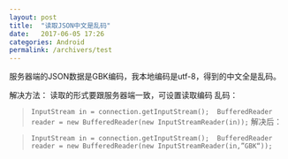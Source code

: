 ```yaml
---
layout: post
title:  "读取JSON中文是乱码"
date:   2017-06-05 17:26
categories: Android
permalink: /archivers/test
---
```


服务器端的JSON数据是GBK编码，我本地编码是utf-8，得到的中文全是乱码。

解决方法： 
读取的形式要跟服务器端一致，可设置读取编码 
乱码：

>`InputStream in = connection.getInputStream(); 
>BufferedReader reader = new BufferedReader(new InputStreamReader(in));`
解决后： 

>`InputStream in = connection.getInputStream(); 
>BufferedReader reader = new BufferedReader(new InputStreamReader(in,”GBK“));`
